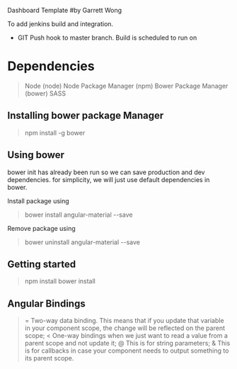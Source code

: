 Dashboard Template
#by Garrett Wong

To add jenkins build and integration.

* GIT Push hook to master branch.  Build is scheduled to run on 

# Dependencies
> Node (node)
> Node Package Manager (npm)
> Bower Package Manager (bower)
> SASS

## Installing bower package Manager
> npm install -g bower

## Using bower
bower init has already been run so we can save production and dev dependencies.
for simplicity, we will just use default dependencies in bower.

Install package using
> bower install angular-material --save

Remove package using
> bower uninstall angular-material --save

## Getting started
> npm install
> bower install


## Angular Bindings
> = Two-way data binding. This means that if you update that variable in your component scope, the change will be reflected on the parent scope;
> < One-way bindings when we just want to read a value from a parent scope and not update it;
> @ This is for string parameters;
> & This is for callbacks in case your component needs to output something to its parent scope.
